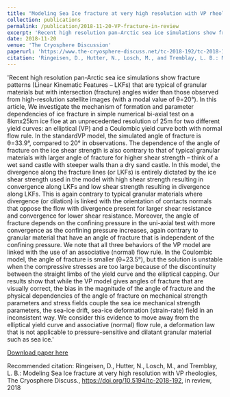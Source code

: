 ```yaml
---
title: "Modeling Sea Ice fracture at very high resolution with VP rheologies - In Review"
collection: publications
permalink: /publication/2018-11-20-VP-fracture-in-review
excerpt: 'Recent high resolution pan-Arctic sea ice simulations show fracture patterns (Linear Kinematic Features – LKFs) that are typical of granular materials but with intersection (fracture) angles wider than those observed from high-resolution satellite images (with a modal value of θ=20°). In this article, We investigate the mechanism of formation and parameter dependencies of ice fracture in simple numerical bi-axial test on a 8kmx25km ice floe at an unprecedented resolution of 25m for two different yield curves: an elliptical (VP) and a Coulombic yield curve both with normal flow rule. In the standardVP model, the simulated angle of fracture is θ=33.9°, compared to 20° in observations. The dependence of the angle of fracture on the ice shear strength is also contrary to that of typical granular materials with larger angle of fracture for higher shear strength – think of a wet sand castle with steeper walls than a dry sand castle. In this model, the divergence along the fracture lines (or LKFs) is entirely dictated by the ice shear strength used in the model with high shear strength resulting in convergence along LKFs and low shear strength resulting in divergence along LKFs. This is again contrary to typical granular materials where divergence (or dilation) is linked with the orientation of contacts normals that oppose the flow with divergence present for larger shear resistance and convergence for lower shear resistance. Moreover, the angle of fracture depends on the confining pressure in the uni-axial test with more convergence as the confining pressure increases, again contrary to granular material that have an angle of fracture that is independent of the confining pressure. We note that all three behaviors of the VP model are linked with the use of an associative (normal) flow rule. In the Coulombic model, the angle of fracture is smaller (θ=23.5°), but the solution is unstable when the compressive stresses are too large because of the discontinuity between the straight limbs of the yield curve and the elliptical capping. Our results show that while the VP model gives angles of fracture that are visually correct, the bias in the magnitude of the angle of fracture and the physical dependencies of the angle of fracture on mechanical strength parameters and stress fields couple the sea ice mechanical strength parameters, the sea-ice drift, sea-ice deformation (strain-rate) field in an inconsistent way. We consider this evidence to move away from the elliptical yield curve and associative (normal) flow rule, a deformation law that is not applicable to pressure-sensitive and dilatant granular material such as sea ice.'
date: 2018-11-20
venue: 'The Cryosphere Discussion'
paperurl: 'https://www.the-cryosphere-discuss.net/tc-2018-192/tc-2018-192.pdf'
citation: 'Ringeisen, D., Hutter, N., Losch, M., and Tremblay, L. B.: Modeling Sea Ice fracture at very high resolution with VP rheologies, The Cryosphere Discuss., https://doi.org/10.5194/tc-2018-192, in review, 2018'
---
```


'Recent high resolution pan-Arctic sea ice simulations show fracture patterns (Linear Kinematic Features – LKFs) that are typical of granular materials but with intersection (fracture) angles wider than those observed from high-resolution satellite images (with a modal value of θ=20°). In this article, We investigate the mechanism of formation and parameter dependencies of ice fracture in simple numerical bi-axial test on a 8kmx25km ice floe at an unprecedented resolution of 25m for two different yield curves: an elliptical (VP) and a Coulombic yield curve both with normal flow rule. In the standardVP model, the simulated angle of fracture is θ=33.9°, compared to 20° in observations. The dependence of the angle of fracture on the ice shear strength is also contrary to that of typical granular materials with larger angle of fracture for higher shear strength – think of a wet sand castle with steeper walls than a dry sand castle. In this model, the divergence along the fracture lines (or LKFs) is entirely dictated by the ice shear strength used in the model with high shear strength resulting in convergence along LKFs and low shear strength resulting in divergence along LKFs. This is again contrary to typical granular materials where divergence (or dilation) is linked with the orientation of contacts normals that oppose the flow with divergence present for larger shear resistance and convergence for lower shear resistance. Moreover, the angle of fracture depends on the confining pressure in the uni-axial test with more convergence as the confining pressure increases, again contrary to granular material that have an angle of fracture that is independent of the confining pressure. We note that all three behaviors of the VP model are linked with the use of an associative (normal) flow rule. In the Coulombic model, the angle of fracture is smaller (θ=23.5°), but the solution is unstable when the compressive stresses are too large because of the discontinuity between the straight limbs of the yield curve and the elliptical capping. Our results show that while the VP model gives angles of fracture that are visually correct, the bias in the magnitude of the angle of fracture and the physical dependencies of the angle of fracture on mechanical strength parameters and stress fields couple the sea ice mechanical strength parameters, the sea-ice drift, sea-ice deformation (strain-rate) field in an inconsistent way. We consider this evidence to move away from the elliptical yield curve and associative (normal) flow rule, a deformation law that is not applicable to pressure-sensitive and dilatant granular material such as sea ice.'

[Download paper here](https://www.the-cryosphere-discuss.net/tc-2018-192/tc-2018-192.pdf)

Recommended citation: Ringeisen, D., Hutter, N., Losch, M., and Tremblay, L. B.: Modeling Sea Ice fracture at very high resolution with VP rheologies, The Cryosphere Discuss., https://doi.org/10.5194/tc-2018-192, in review, 2018
